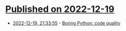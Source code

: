 # [Published on 2022-12-19](index.md)

* [2022-12-19, 21:33:55](https://lobste.rs/s/eima6i/boring_python_code_quality) - [Boring Python: code quality](https://www.b-list.org/weblog/2022/dec/19/boring-python-code-quality/)
